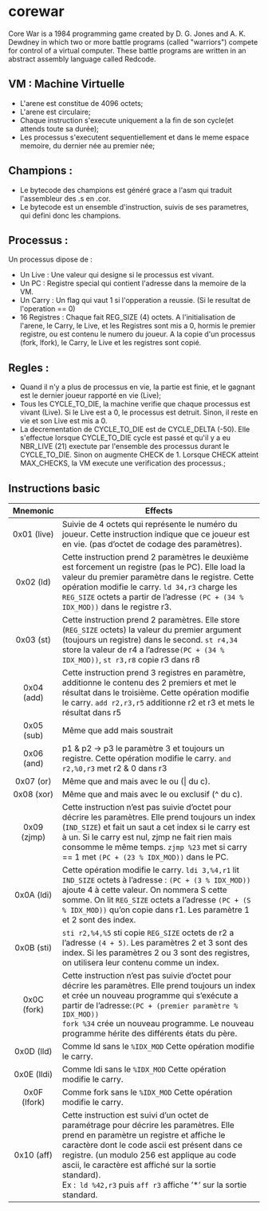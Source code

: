# corewar

Core War is a 1984 programming game created by D. G. Jones and A. K. Dewdney in which two or more battle programs (called "warriors") compete for control of a virtual computer. These battle programs are written in an abstract assembly language called Redcode.


VM : Machine Virtuelle
-
- L'arene est constitue de 4096 octets;
- L'arene est circulaire;
- Chaque instruction s'execute uniquement a la fin de son cycle(et attends toute sa durée);
- Les processus s'executent sequentiellement et dans le meme espace memoire, du dernier née au premier née;

Champions :
-
- Le bytecode des champions est généré grace a l'asm qui traduit l'assembleur des .s en .cor.
- Le bytecode est un ensemble d'instruction, suivis de ses parametres, qui defini donc les champions.

Processus :
-
Un processus dipose de :<br/>
- Un Live : Une valeur qui designe si le processus est vivant.
- Un PC : Registre special qui contient l'adresse dans la memoire de la VM.<br/>
- Un Carry : Un flag qui vaut 1 si l'opperation a reussie. (Si le resultat de l'operation == 0)<br/>
- 16 Registres : Chaque fait REG_SIZE (4) octets. A l'initialisation de l'arene, le Carry, le Live, et les Registres sont mis a 0, hormis le premier registre, ou est contenu le numero du joueur. A la copie d'un processus (fork, lfork), le Carry, le Live et les registres sont copié.

Regles :
-
- Quand il n'y a plus de processus en vie, la partie est finie, et le gagnant est le dernier joueur rapporté en vie (Live);
- Tous les CYCLE_TO_DIE, la machine verifie que chaque processus est vivant (Live). Si le Live est a 0, le processus est detruit. Sinon, il reste en vie et son Live est mis a 0.
- La decrementation de CYCLE_TO_DIE est de CYCLE_DELTA (-50). Elle s'effectue lorsque CYCLE_TO_DIE cycle est passé et qu'il y a eu NBR_LIVE (21) exectute par l'ensemble des processus durant le CYCLE_TO_DIE. Sinon on augmente CHECK de 1. Lorsque CHECK atteint MAX_CHECKS, la VM execute une verification des processus.;

Instructions basic
-

| Mnemonic |                               Effects                        |
|:----------:| ----------------------------------------------------------- |
| 0x01 (live)|Suivie de 4 octets qui représente le numéro du joueur. Cette instruction indique que ce joueur est en vie. (pas d’octet de codage des paramètres).                                    |
|0x02 (ld)|Cette instruction prend 2 paramètres le deuxième est forcement un registre (pas le PC). Elle load la valeur du premier paramètre dans le registre. Cette opération modifie le carry. ``ld 34,r3`` charge les `REG_SIZE` octets a partir de l’adresse `(PC + (34 % IDX_MOD))` dans le registre r3.|
|0x03 (st)|Cette instruction prend 2 paramètres. Elle store (`REG_SIZE` octets) la valeur du premier argument (toujours un registre) dans le second. `st r4,34` store la valeur de r4 a l’adresse`(PC + (34 % IDX_MOD))`, `st r3,r8` copie r3 dans r8|
|0x04 (add)|Cette instruction prend 3 registres en paramètre, additionne le contenu des 2 premiers et met le résultat dans le troisième. Cette opération modifie le carry. `add r2,r3,r5` additionne r2 et r3 et mets le résultat dans r5|
|0x05 (sub)|Même que add mais soustrait|
|0x06 (and)|p1 & p2 -> p3 le paramètre 3 et toujours un registre. Cette opération modifie le carry. `and r2,%0,r3` met r2 & 0 dans r3|
|0x07 (or)|Même que and mais avec le ou (&#124; du c).|
|0x08 (xor)|Même que and mais avec le ou exclusif (^ du c).|
|0x09 (zjmp)|Cette instruction n’est pas suivie d’octet pour décrire les paramètres. Elle prend toujours un index (`IND_SIZE`) et fait un saut a cet index si le carry est à un. Si le carry est nul, zjmp ne fait rien mais consomme le même temps. `zjmp %23` met si carry == 1 met `(PC + (23 % IDX_MOD))` dans le PC.|
|0x0A (ldi)|Cette opération modifie le carry. `ldi 3,%4,r1` lit `IND_SIZE` octets à l’adresse : `(PC + (3 % IDX_MOD))` ajoute 4 à cette valeur. On nommera S cette somme. On lit `REG_SIZE` octets a l’adresse `(PC + (S % IDX_MOD))` qu’on copie dans r1. Les paramètre 1 et 2 sont des index.|
|0x0B (sti)|`sti r2,%4,%5` sti copie `REG_SIZE` octets de r2 a l’adresse `(4 + 5)`. Les paramètres 2 et 3 sont des index. Si les paramètres 2 ou 3 sont des registres, on utilisera leur contenu comme un index.|
0x0C (fork)|Cette instruction n’est pas suivie d’octet pour décrire les paramètres. Elle prend toujours un index et crée un nouveau programme qui s’exécute a partir de l’adresse:`(PC + (premier paramètre % IDX_MOD))`<br>`fork %34` crée un nouveau programme. Le nouveau programme hérite des différents états du père.|
0x0D (lld)|Comme ld sans le `%IDX_MOD` Cette opération modifie le carry.|
0x0E (lldi)|Comme ldi sans le `%IDX_MOD` Cette opération modifie le carry.|
0x0F (lfork)|Comme fork sans le `%IDX_MOD` Cette opération modifie le carry.|
0x10 (aff)|Cette instruction est suivi d’un octet de paramétrage pour décrire les paramètres. Elle prend en paramètre un registre et affiche le caractère dont le code ascii est présent dans ce registre. (un modulo 256 est applique au code ascii, le caractère est affiché sur la sortie standard).<br>Ex :` ld %42,r3` puis `aff r3` affiche ’*’ sur la sortie standard.|

